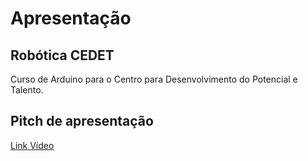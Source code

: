 # Apresentação


## Robótica CEDET

Curso de Arduino para o Centro para Desenvolvimento do Potencial e Talento.

## Pitch de apresentação
[Link Vídeo](https://youtu.be/T0xJwGedD-E?si=tARjBPDw77CTuAX9)

